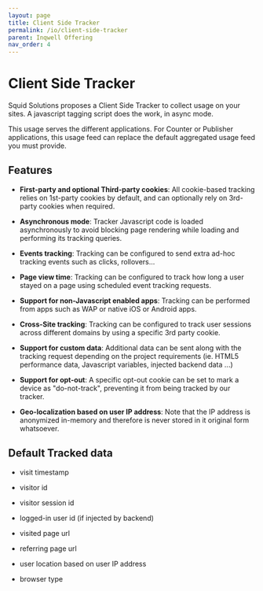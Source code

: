 ```yaml
---
layout: page
title: Client Side Tracker
permalink: /io/client-side-tracker
parent: Inqwell Offering
nav_order: 4
---
```




# Client Side Tracker


Squid Solutions proposes a Client Side Tracker to collect usage on your sites. A javascript tagging script does the work, in async mode.

This usage serves the different applications. For Counter or Publisher applications, this usage feed can replace the default aggregated usage feed you must provide.

<h2 id="ClientSideTracker-Features">Features</h2><ul><li><p><strong>First-party and optional Third-party cookies</strong>: All cookie-based tracking relies on 1st-party cookies by default, and can optionally rely on 3rd-party cookies when required.</p></li><li><p><strong>Asynchronous mode</strong>: Tracker Javascript code is loaded asynchronously to avoid blocking page rendering while loading and performing its tracking queries.</p></li><li><p><strong>Events tracking</strong>: Tracking can be configured to send extra ad-hoc tracking events such as clicks, rollovers...</p></li><li><p><strong>Page view time</strong>: Tracking can be configured to track how long a user stayed on a page using scheduled event tracking requests.</p></li><li><p><strong>Support for non-Javascript enabled apps</strong>: Tracking can be performed from apps such as WAP or native iOS or Android apps.</p></li><li><p><strong>Cross-Site tracking</strong>: Tracking can be configured to track user sessions across different domains by using a specific 3rd party cookie.</p></li><li><p><strong>Support for custom data</strong>: Additional data can be sent along with the tracking request depending on the project requirements (ie. HTML5 performance data, Javascript variables, injected backend data ...)</p></li><li><p><strong>Support for opt-out</strong>: A specific opt-out cookie can be set to mark a device as &quot;do-not-track&quot;, preventing it from being tracked by our tracker.</p></li><li><p><strong>Geo-localization based on user IP address</strong>: Note that the IP address is anonymized in-memory and therefore is never stored in it original form whatsoever.</p></li></ul>

<h2 id="ClientSideTracker-DefaultTrackeddata">Default Tracked data</h2>

<ul><li><p>visit timestamp</p></li><li><p>visitor id</p></li><li><p>visitor session id</p></li><li><p>logged-in user id (if injected by backend)</p></li><li><p>visited page url</p></li><li><p>referring page url</p></li><li><p>user location based on user IP address</p></li><li><p>browser type</p></li></ul>
